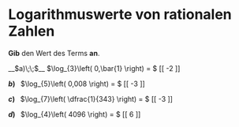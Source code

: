 <!--
version:  0.0.1

language: de

@style
input {
    text-align: center;
}

.flex-container {
    display: flex;
    flex-wrap: wrap;
    align-items: stretch;
    gap: 20px;
}

.flex-child {
    flex: 1;
    min-width: 350px;
    margin-right: 20px;
}

@media (max-width: 400px) {
    .flex-child {
        flex: 100%;
        margin-right: 0;
    }
}
@end

formula: \carry   \textcolor{red}{\scriptsize #1}
formula: \digit   \rlap{\carry{#1}}\phantom{#2}#2
formula: \permil  \text{‰}

import: https://raw.githubusercontent.com/LiaTemplates/Tikz-Jax/main/README.md

script: https://cdn.jsdelivr.net/gh/LiaTemplates/Tikz-Jax@main/dist/index.js


tags: Logarithmen, Bruchrechnung, Negative Zahlen, leicht, niedrig, Angeben

comment: Gib den Wert eines Logarithmus an.

author: Martin Lommatzsch

-->




# Logarithmuswerte von rationalen Zahlen


**Gib** den Wert des Terms **an**.



<section class="flex-container">
<div class="flex-child">
__$a)\;\;$__ $\log_{3}\left( 0,\bar{1} \right) = $ [[  -2  ]]

</div>
<div class="flex-child">

__$b)\;\;$__ $\log_{5}\left( 0,008 \right) = $ [[  -3  ]]

</div>
<div class="flex-child">

__$c)\;\;$__ $\log_{7}\left( \dfrac{1}{343} \right) = $ [[  -3  ]]

</div>
<div class="flex-child">

__$d)\;\;$__ $\log_{4}\left( 4096 \right) = $ [[  6  ]]



</div>
</section>

<br>
<br>
<br>
<br>
<br>
 